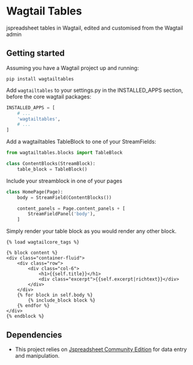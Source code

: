 # Wagtail Tables
jspreadsheet tables in Wagtail, edited and customised from the Wagtail admin

## Getting started

Assuming you have a Wagtail project up and running:

`pip install wagtailtables`

Add `wagtailtables` to your settings.py in the INSTALLED_APPS section, before the core wagtail packages:

```python
INSTALLED_APPS = [
    # ...
    'wagtailtables',
    # ...
]
```

Add a wagtailtables TableBlock to one of your StreamFields:

```python
from wagtailtables.blocks import TableBlock

class ContentBlocks(StreamBlock):
    table_block = TableBlock()
```

Include your streamblock in one of your pages

```python
class HomePage(Page):
    body = StreamField(ContentBlocks())

    content_panels = Page.content_panels + [
        StreamFieldPanel('body'),
    ]
```

Simply render your table block as you would render any other block.

```django
{% load wagtailcore_tags %}

{% block content %}
<div class="container-fluid">
    <div class="row">
        <div class="col-6">
            <h1>{{self.title}}</h1>
            <div class="excerpt">{{self.excerpt|richtext}}</div>
        </div>
    </div>
    {% for block in self.body %}
        {% include_block block %}
    {% endfor %}
</div>
{% endblock %}
```

## Dependencies
* This project relies on [Jspreadsheet Community Edition](https://bossanova.uk/jspreadsheet/v4/) for data entry and manipulation. 
